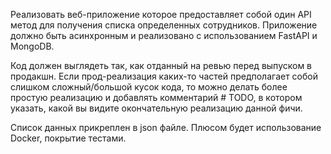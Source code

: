 Реализовать веб-приложение которое предоставляет собой один API метод для получения списка определенных сотрудников. Приложение должно быть асинхронным и реализовано с использованием FastAPI и MongoDB.

Код должен выглядеть так, как отданный на ревью перед выпуском в продакшн. Если прод-реализация каких-то частей предполагает собой слишком сложный/большой кусок кода, то можно делать более простую реализацию и добавлять комментарий # TODO, в котором указать, какой вы видите окончательную реализацию данной фичи.

Список данных прикреплен в json файле.
Плюсом будет использование Docker, покрытие тестами.